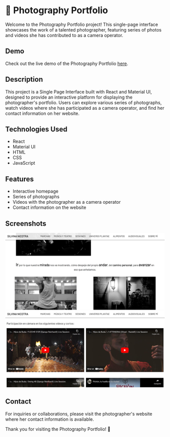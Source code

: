 # 📸 Photography Portfolio

Welcome to the Photography Portfolio project! This single-page interface showcases the work of a talented photographer, featuring series of photos and videos she has contributed to as a camera operator.

## Demo

Check out the live demo of the Photography Portfolio [here](https://admirable-cascaron-37509c.netlify.app/).

## Description

This project is a Single Page Interface built with React and Material UI, designed to provide an interactive platform for displaying the photographer's portfolio. Users can explore various series of photographs, watch videos where she has participated as a camera operator, and find her contact information on her website.

## Technologies Used

- React
- Material UI
- HTML
- CSS
- JavaScript

## Features

- Interactive homepage
- Series of photographs
- Videos with the photographer as a camera operator
- Contact information on the website


## Screenshots

![Photograph 1](src/images/photo1.jpg)
![Photograph 2](src/images/photo2.jpg)

## Contact

For inquiries or collaborations, please visit the photographer's website where her contact information is available.

Thank you for visiting the Photography Portfolio! 📸
